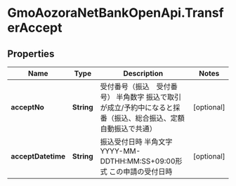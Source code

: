 # GmoAozoraNetBankOpenApi.TransferAccept

## Properties
Name | Type | Description | Notes
------------ | ------------- | ------------- | -------------
**acceptNo** | **String** | 受付番号（振込　受付番号） 半角数字 振込で取引が成立/予約中になると採番（振込、総合振込、定額自動振込で共通）  | [optional] 
**acceptDatetime** | **String** | 振込受付日時 半角文字 YYYY-MM-DDTHH:MM:SS+09:00形式 この申請の受付日時  | [optional] 



